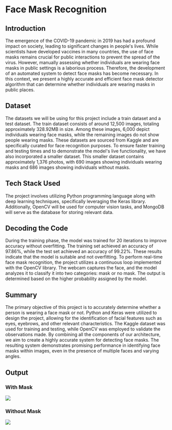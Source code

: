 # Face Mask Recognition

## Introduction
The emergence of the COVID-19 pandemic in 2019 has had a profound impact on society, leading to significant changes in people's lives. While scientists have developed vaccines in many countries, the use of face masks remains crucial for public interactions to prevent the spread of the virus. However, manually assessing whether individuals are wearing face masks in public settings is a laborious process. Therefore, the development of an automated system to detect face masks has become necessary. In this context, we present a highly accurate and efficient face mask detector algorithm that can determine whether individuals are wearing masks in public places.

## Dataset
The datasets we will be using for this project include a train dataset and a test dataset. The train dataset consists of around 12,500 images, totaling approximately 328.92MB in size. Among these images, 6,000 depict individuals wearing face masks, while the remaining images do not show people wearing masks. These datasets are sourced from Kaggle and are specifically curated for face recognition purposes. To ensure faster training and testing times and to demonstrate the model's live functionality, we have also incorporated a smaller dataset. This smaller dataset contains approximately 1,376 photos, with 690 images showing individuals wearing masks and 686 images showing individuals without masks.

## Tech Stack Used
The project involves utilizing Python programming language along with deep learning techniques, specifically leveraging the Keras library. Additionally, OpenCV will be used for computer vision tasks, and MongoDB will serve as the database for storing relevant data.

## Decoding the Code
During the training phase, the model was trained for 20 iterations to improve accuracy without overfitting. The training set achieved an accuracy of 97.86%, while the test set achieved an accuracy of 99.22%. These results indicate that the model is suitable and not overfitting. To perform real-time face mask recognition, the project utilizes a continuous loop implemented with the OpenCV library. The webcam captures the face, and the model analyzes it to classify it into two categories: mask or no mask. The output is determined based on the higher probability assigned by the model.

## Summary
The primary objective of this project is to accurately determine whether a person is wearing a face mask or not. Python and Keras were utilized to design the project, allowing for the identification of facial features such as eyes, eyebrows, and other relevant characteristics. The Kaggle dataset was used for training and testing, while OpenCV was employed to validate the observations made. By combining all the components of our architecture, we aim to create a highly accurate system for detecting face masks. The resulting system demonstrates promising performance in identifying face masks within images, even in the presence of multiple faces and varying angles.

## Output
### With Mask

<img src="withmaskouput.jpeg">

### Without Mask

<img src="withoutmaskoutput.jpeg">

